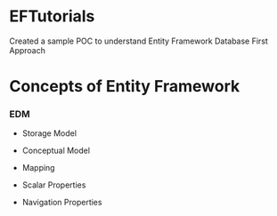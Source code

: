 # EFTutorials
Created a sample POC to understand Entity Framework Database First Approach

# Concepts of Entity Framework

### EDM

* Storage Model

* Conceptual Model

* Mapping

* Scalar Properties

* Navigation Properties

